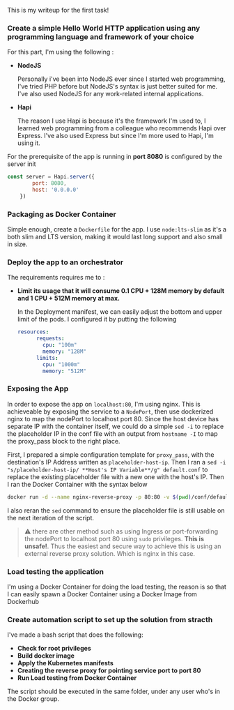 
This is my writeup for the first task!

### Create a simple Hello World HTTP application using any programming language and framework of your choice

For this part, I'm using the following :
- **NodeJS**

 	Personally i've been into NodeJS ever since I started web programming, I've tried PHP before but NodeJS's syntax is just better suited for me. I've also used NodeJS for any work-related internal applications.
- **Hapi**

  The reason I use Hapi is because it's the framework I'm used to, I learned web programming from a colleague who recommends Hapi over Express. I've also used Express but since I'm more used to Hapi, I'm using it.

For the prerequisite of the app is running in **port 8080** is configured by the server init 
```JavaScript
const server = Hapi.server({
        port: 8080,
        host: '0.0.0.0'
    })
``` 

### Packaging as Docker Container

Simple enough, create a ```Dockerfile``` for the app. I use ```node:lts-slim``` as it's a both slim and LTS version, making it would last long support and also small in size.

### Deploy the app to an orchestrator

The requirements requires me to :

- **Limit its usage that it will consume 0.1 CPU + 128M memory by default and 1 CPU + 512M memory at max.**

    In the Deployment manifest, we can easily adjust the bottom and upper limit of the pods. I configured it by putting the following
    ```yaml
    resources:
          requests:
            cpu: "100m"
            memory: "128M"
          limits:
            cpu: "1000m"
            memory: "512M"
    ```

### Exposing the App
In order to expose the app on ```localhost:80```, I'm using nginx. This is achieveable by exposing the service to a ```NodePort```, then use dockerized nginx to map the nodePort to localhost port 80. Since the host device has separate IP with the container itself, we could do a simple ```sed -i``` to replace the placeholder IP in the conf file with an output from ```hostname -I``` to map the proxy_pass block to the right place. 

First, I prepared a simple configuration template for ```proxy_pass```, with the destination's IP Address written as ```placeholder-host-ip```. Then I ran a ```sed -i "s/placeholder-host-ip/ **Host's IP Variable**/g" default.conf``` to replace the existing placeholder file with a new one with the host's IP. Then I ran the Docker Container with the syntax below
```bash
docker run -d --name nginx-reverse-proxy -p 80:80 -v $(pwd)/conf/default.conf:/etc/nginx/conf.d/default.conf:ro nginx:latest
```
I also reran the ```sed``` command to ensure the placeholder file is still usable on the next iteration of the script.

> :warning: there are other method such as using Ingress or port-forwarding the nodePort to localhost port 80 using ```sudo``` privileges. **This is unsafe!**. Thus the easiest and secure way to achieve this is using an external reverse proxy solution. Which is nginx in this case. 

### Load testing the application
I'm using a Docker Container for doing the load testing, the reason is so that I can easily spawn a Docker Container using a Docker Image from Dockerhub 

### Create automation script to set up the solution from stracth

I've made a bash script that does the following:

- **Check for root privileges**
- **Build docker image**
- **Apply the Kubernetes manifests**
- **Creating the reverse proxy for pointing service port to port 80**
- **Run Load testing from Docker Container**

The script should be executed in the same folder, under any user who's in the Docker group.
